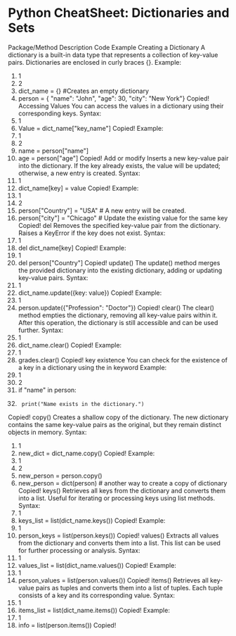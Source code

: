 # Python CheatSheet: Dictionaries and Sets

Package/Method	Description	Code Example
Creating a Dictionary	A dictionary is a built-in data type that represents a collection of key-value pairs. Dictionaries are enclosed in curly braces {}.	Example:
1.	1
2.	2
1.	dict_name = {} #Creates an empty dictionary
2.	person = { "name": "John",  "age": 30, "city": "New York"}
Copied!
Accessing Values	You can access the values in a dictionary using their corresponding keys.	Syntax:
1.	1
1.	Value = dict_name["key_name"]
Copied!
Example:
1.	1
2.	2
1.	name = person["name"]
2.	age = person["age"]
Copied!
Add or modify	Inserts a new key-value pair into the dictionary. If the key already exists, the value will be updated; otherwise, a new entry is created.	Syntax:
1.	1
1.	dict_name[key] = value
Copied!
Example:
1.	1
2.	2
1.	person["Country"] = "USA" # A new entry will be created.
2.	person["city"] = "Chicago"  # Update the existing value for the same key
Copied!
del	Removes the specified key-value pair from the dictionary. Raises a KeyError if the key does not exist.	Syntax:
1.	1
1.	del dict_name[key]
Copied!
Example:
1.	1
1.	del person["Country"]
Copied!
update()	The update() method merges the provided dictionary into the existing dictionary, adding or updating key-value pairs.	Syntax:
1.	1
1.	dict_name.update({key: value})
Copied!
Example:
1.	1
1.	person.update({"Profession": "Doctor"})
Copied!
clear()	The clear() method empties the dictionary, removing all key-value pairs within it. After this operation, the dictionary is still accessible and can be used further.	Syntax:
1.	1
1.	dict_name.clear()
Copied!
Example:
1.	1
1.	grades.clear()
Copied!
key existence	You can check for the existence of a key in a dictionary using the in keyword	Example:
1.	1
2.	2
1.	if "name" in person:
2.	    print("Name exists in the dictionary.")
Copied!
copy()	Creates a shallow copy of the dictionary. The new dictionary contains the same key-value pairs as the original, but they remain distinct objects in memory.	Syntax:
1.	1
1.	new_dict = dict_name.copy()
Copied!
Example:
1.	1
2.	2
1.	new_person = person.copy()
2.	new_person = dict(person) # another way to create a copy of dictionary
Copied!
keys()	Retrieves all keys from the dictionary and converts them into a list. Useful for iterating or processing keys using list methods.	Syntax:
1.	1
1.	keys_list = list(dict_name.keys())
Copied!
Example:
1.	1
1.	person_keys = list(person.keys())
Copied!
values()	Extracts all values from the dictionary and converts them into a list. This list can be used for further processing or analysis.	Syntax:
1.	1
1.	values_list = list(dict_name.values())
Copied!
Example:
1.	1
1.	person_values = list(person.values())
Copied!
items()	Retrieves all key-value pairs as tuples and converts them into a list of tuples. Each tuple consists of a key and its corresponding value.	Syntax:
1.	1
1.	items_list = list(dict_name.items())
Copied!
Example:
1.	1
1.	info = list(person.items())
Copied!
